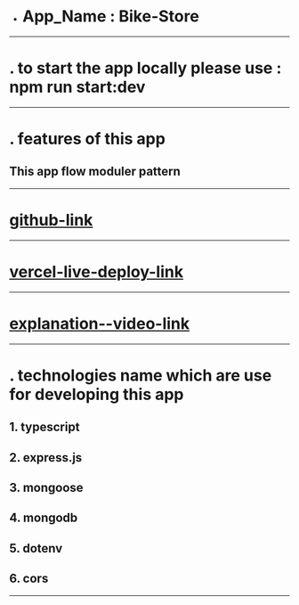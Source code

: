 - # App_Name : Bike-Store

---

# . to start the app locally please use : npm run start:dev

---

# . features of this app

## This app flow moduler pattern

---

# [github-link](https://github.com/shahin2525/bike-store)

---

# [vercel-live-deploy-link](https://bike-store-ashy.vercel.app/)

---

# [explanation--video-link](https://drive.google.com/drive/folders/1J5wpkTb7PzFtWrZ3hg-137HhxCoG-EsK)

---

# . technologies name which are use for developing this app

## 1. typescript

## 2. express.js

## 3. mongoose

## 4. mongodb

## 5. dotenv

## 6. cors

---
